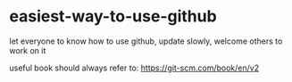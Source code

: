 # easiest-way-to-use-github
let everyone to know how to use github, update slowly, welcome others to work on it

useful book should always refer to:
https://git-scm.com/book/en/v2

